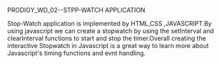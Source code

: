 PRODIGY_WD_02--STPP-WATCH APPLICATION

 Stop-Watch application is implemented by HTML,CSS ,JAVASCRIPT.By using javascript we can create a stopwatch by using the setInterval and clearInterval functions to start and stop the timer.Overall creating the interactive Stopwatch in Javascript is a great way to learn more about  Javascript's timing functions and evnt handling.


